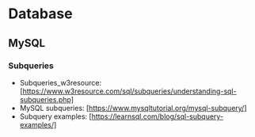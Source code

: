 # Database

## MySQL
### Subqueries
* Subqueries_w3resource: [https://www.w3resource.com/sql/subqueries/understanding-sql-subqueries.php]
* MySQL subqueries: [https://www.mysqltutorial.org/mysql-subquery/]
* Subquery examples: [https://learnsql.com/blog/sql-subquery-examples/]